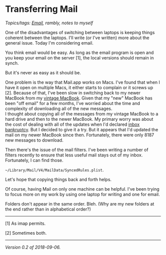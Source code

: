 Transferring Mail
=================

*Topics/tags: [Email](index-email), rambly, notes to myself*

One of the disadvantages of switching between laptops is keeping things
coherent between the laptops.  I'll write (or I've written) more about
the general issue.  Today I'm considering email.

You think email would be easy.  As long as the email program is open
and you keep your email on the server [1], the local versions should
remain in synch.

But it's never as easy as it should be.

One problem is the way that Mail.app works on Macs.  I've found that
when I have it open on multiple Macs, it either starts to complain or it
screws up [2].  Because of that, I've been slow in switching back to my
newer MacBook from my [vintage MacBook](old-or-vintage).  Given that my
"new" MacBook has been "off email" for a few months, I've worried about
the time and complexity of downloading all of the new messages.  
I thought about copying all of the messages from my vintage MacBook to
a hard drive and then to the newer MacBook.  My primary worry was about
the cost of dealing with all of the updates when I'd declared [inbox
bankruptcy](inbox-zero-revisited-01).  But I decided to give it
a try.  But it appears that I'd updated the mail on my newer MacBook
since then.  Fortunately, there were only 8187 new messages to download.

Then there's the issue of the mail filters.  I've been writing a number
of filters recently to ensure that less useful mail stays out of my inbox.
Fortunately, I can find those.

`~/Library/Mail/V4/MailData/SyncedRules.plist`.  

Let's hope that copying things back and forth helps.

Of course, having Mail on only one machine can be helpful.  I've been
trying to focus more on my work by using one laptop for writing and
one for email.

Folders don't appear in the same order.  Bleh.  (Why are my new folders
at the end rather than in alphabetical order?)

---

[1] As imap permits.

[2] Sometimes both.

---

*Version 0.2 of 2018-09-06.*
